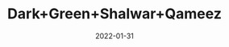 ---
title: 'Dark+Green+Shalwar+Qameez'
date: '2022-01-31' 
metatag: '' 
inventory: '5.0' 
draft: false 
# meta description 
shortDescripton: 'AKB-2001+Dark+Green+Shalwar+Qameez'
description: 'Boys'
longdescription: '%3cp%3e%3cb%3eAKB-2001%3c%2fb%3e%26nbsp%3bDark+Green+Shalwar+Qameez%3c%2fp%3e%3cul%3e%3cli+style%3d%22line-height%3a+1.8%3b%22%3e%3cspan+style%3d%22font-family%3a+Montserrat%3b+font-size%3a+10.5pt%3b+background-color%3a+transparent%3b%22%3eFabric%3a+Premium+Soft+Chambray%3c%2fspan%3e%3c%2fli%3e%3cli+style%3d%22line-height%3a+1.8%3b%22%3e%3cspan+style%3d%22font-family%3a+Montserrat%3b+font-size%3a+10.5pt%3b+background-color%3a+transparent%3b%22%3ePlacket+Inner+Contrast%3c%2fspan%3e%3c%2fli%3e%3cli+style%3d%22line-height%3a+1.8%3b%22%3e%3cspan+style%3d%22font-family%3a+Montserrat%3b+font-size%3a+10.5pt%3b+background-color%3a+transparent%3b%22%3eUnique+Capsule+Metal+Buttons%3c%2fspan%3e%3c%2fli%3e%3cli+style%3d%22line-height%3a+1.8%3b%22%3e%3cspan+style%3d%22font-family%3a+Montserrat%3b+font-size%3a+10.5pt%3b+background-color%3a+transparent%3b%22%3eFront+Unique+Metal+Design%3c%2fspan%3e%3c%2fli%3e%3cli+style%3d%22line-height%3a+1.8%3b%22%3e%3cspan+style%3d%22background-color%3a+transparent%3b%22%3eBottom+Aligarh+Pajama%3c%2fspan%3e%3c%2fli%3e%3c%2ful%3e'
featured: True
# product Price
price: '2991.0'
# Product Short Description
shortDescription: 'AKB-2001+Dark+Green+Shalwar+Qameez'
productID: '7C70F201-6762-EC11-995F-005056B3A416'
type: 'products'
category: 'Boys' 
thumnailproduct: 'https://alkhait.eralive.net/images/products/7C70F201-6762-EC11-995F-005056B3A4161.png' 
images:
  - image: 'images/products/7C70F201-6762-EC11-995F-005056B3A4161.png'  
  - image: 'images/products/7C70F201-6762-EC11-995F-005056B3A4162.png'  
  - image: 'images/products/7C70F201-6762-EC11-995F-005056B3A4163.png'  
Variants:
  - variant:
      ProductVariantID: '9470F201-6762-EC11-995F-005056B3A416'  
      Size: '22'  
      RetailPrice: '2991'  
  - variant:
      ProductVariantID: 'AC70F201-6762-EC11-995F-005056B3A416'  
      Size: '24'  
      RetailPrice: '2991'  
  - variant:
      ProductVariantID: 'C470F201-6762-EC11-995F-005056B3A416'  
      Size: '26'  
      RetailPrice: '2991'  
  - variant:
      ProductVariantID: 'DC70F201-6762-EC11-995F-005056B3A416'  
      Size: '28'  
      RetailPrice: '2991'  
  - variant:
      ProductVariantID: 'F470F201-6762-EC11-995F-005056B3A416'  
      Size: '30'  
      RetailPrice: '2991'  
---